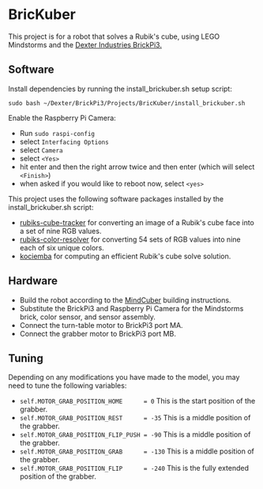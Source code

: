# BricKuber

This project is for a robot that solves a Rubik's cube, using LEGO Mindstorms and the [Dexter Industries BrickPi3.](https://www.dexterindustries.com/brickpi/)  

## Software
Install dependencies by running the install_brickuber.sh setup script:

    sudo bash ~/Dexter/BrickPi3/Projects/BricKuber/install_brickuber.sh

Enable the Raspberry Pi Camera:
 * Run `sudo raspi-config`
 * select `Interfacing Options`
 * select `Camera`
 * select `<Yes>`
 * hit enter and then the right arrow twice and then enter (which will select `<Finish>`)
 * when asked if you would like to reboot now, select `<yes>`

This project uses the following software packages installed by the install_brickuber.sh script:

* [rubiks-cube-tracker](https://github.com/dwalton76/rubiks-cube-tracker) for converting an image of a Rubik's cube face into a set of nine RGB values.
* [rubiks-color-resolver](https://github.com/dwalton76/rubiks-color-resolver) for converting 54 sets of RGB values into nine each of six unique colors.
* [kociemba](https://github.com/muodov/kociemba) for computing an efficient Rubik's cube solve solution.

## Hardware

* Build the robot according to the [MindCuber](http://mindcuber.com/) building instructions.
* Substitute the BrickPi3 and Raspberry Pi Camera for the Mindstorms brick, color sensor, and sensor assembly.
* Connect the turn-table motor to BrickPi3 port MA.
* Connect the grabber motor to BrickPi3 port MB.

## Tuning

Depending on any modifications you have made to the model, you may need to tune the following variables:
* ` self.MOTOR_GRAB_POSITION_HOME      = 0 `	This is the start position of the grabber.
* `self.MOTOR_GRAB_POSITION_REST      = -35`  This is a middle position of the grabber.
* `self.MOTOR_GRAB_POSITION_FLIP_PUSH = -90`  This is a middle position of the grabber.
* `self.MOTOR_GRAB_POSITION_GRAB      = -130` This is a middle position of the grabber.
* `self.MOTOR_GRAB_POSITION_FLIP      = -240`	This is the fully extended position of the grabber.
